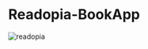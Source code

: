 # Readopia-BookApp
![readopia](https://github.com/ranaturker/Readopia-BookApp/assets/97286039/379a9925-2249-48aa-b2fd-eff21984b00f)
